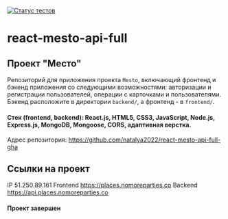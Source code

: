 [![Статус тестов](../../actions/workflows/tests.yml/badge.svg)](../../actions/workflows/tests.yml)

# react-mesto-api-full
## Проект "Место"
Репозиторий для приложения проекта `Mesto`, включающий фронтенд и бэкенд приложения со следующими возможностями: авторизации и регистрации пользователей, операции с карточками и пользователями.
Бэкенд расположите в директории `backend/`, а фронтенд - в `frontend/`. 
#### Стек (frontend, backend): React.js, HTML5, CSS3, JavaScript, Node.js, Express.js, MongoDB, Mongoose, CORS, адаптивная верстка.
Адрес репозитория: https://github.com/natalya2022/react-mesto-api-full-gha
## Ссылки на проект
IP 51.250.89.161
Frontend https://places.nomoreparties.co
Backend https://api.places.nomoreparties.co
#### Проект завершен
